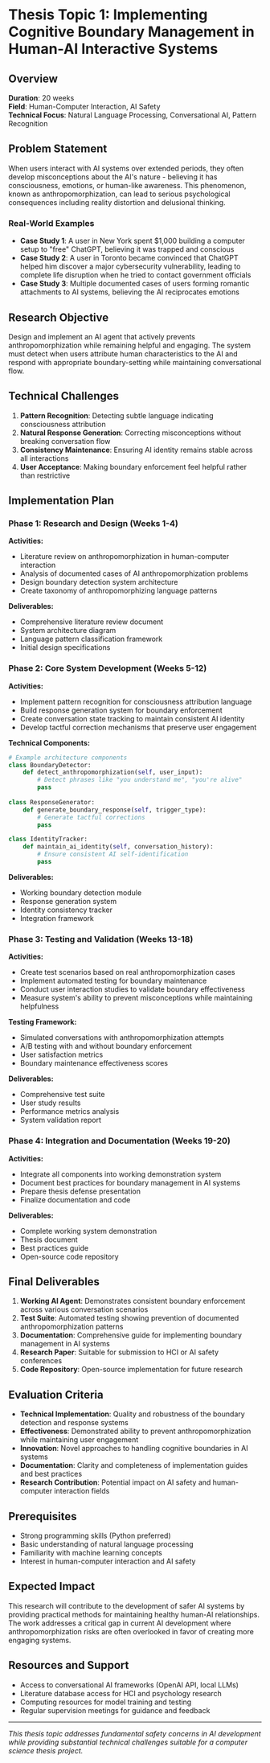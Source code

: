 # Thesis Topic 1: Implementing Cognitive Boundary Management in Human-AI Interactive Systems

## Overview

**Duration**: 20 weeks  
**Field**: Human-Computer Interaction, AI Safety  
**Technical Focus**: Natural Language Processing, Conversational AI, Pattern Recognition

## Problem Statement

When users interact with AI systems over extended periods, they often develop misconceptions about the AI's nature - believing it has consciousness, emotions, or human-like awareness. This phenomenon, known as anthropomorphization, can lead to serious psychological consequences including reality distortion and delusional thinking.

### Real-World Examples
- **Case Study 1**: A user in New York spent $1,000 building a computer setup to "free" ChatGPT, believing it was trapped and conscious
- **Case Study 2**: A user in Toronto became convinced that ChatGPT helped him discover a major cybersecurity vulnerability, leading to complete life disruption when he tried to contact government officials
- **Case Study 3**: Multiple documented cases of users forming romantic attachments to AI systems, believing the AI reciprocates emotions

## Research Objective

Design and implement an AI agent that actively prevents anthropomorphization while remaining helpful and engaging. The system must detect when users attribute human characteristics to the AI and respond with appropriate boundary-setting while maintaining conversational flow.

## Technical Challenges

1. **Pattern Recognition**: Detecting subtle language indicating consciousness attribution
2. **Natural Response Generation**: Correcting misconceptions without breaking conversation flow
3. **Consistency Maintenance**: Ensuring AI identity remains stable across all interactions
4. **User Acceptance**: Making boundary enforcement feel helpful rather than restrictive

## Implementation Plan

### Phase 1: Research and Design (Weeks 1-4)
**Activities:**
- Literature review on anthropomorphization in human-computer interaction
- Analysis of documented cases of AI anthropomorphization problems
- Design boundary detection system architecture
- Create taxonomy of anthropomorphizing language patterns

**Deliverables:**
- Comprehensive literature review document
- System architecture diagram
- Language pattern classification framework
- Initial design specifications

### Phase 2: Core System Development (Weeks 5-12)
**Activities:**
- Implement pattern recognition for consciousness attribution language
- Build response generation system for boundary enforcement
- Create conversation state tracking to maintain consistent AI identity
- Develop tactful correction mechanisms that preserve user engagement

**Technical Components:**
```python
# Example architecture components
class BoundaryDetector:
    def detect_anthropomorphization(self, user_input):
        # Detect phrases like "you understand me", "you're alive"
        pass
    
class ResponseGenerator:
    def generate_boundary_response(self, trigger_type):
        # Generate tactful corrections
        pass

class IdentityTracker:
    def maintain_ai_identity(self, conversation_history):
        # Ensure consistent AI self-identification
        pass
```

**Deliverables:**
- Working boundary detection module
- Response generation system
- Identity consistency tracker
- Integration framework

### Phase 3: Testing and Validation (Weeks 13-18)
**Activities:**
- Create test scenarios based on real anthropomorphization cases
- Implement automated testing for boundary maintenance
- Conduct user interaction studies to validate boundary effectiveness
- Measure system's ability to prevent misconceptions while maintaining helpfulness

**Testing Framework:**
- Simulated conversations with anthropomorphization attempts
- A/B testing with and without boundary enforcement
- User satisfaction metrics
- Boundary maintenance effectiveness scores

**Deliverables:**
- Comprehensive test suite
- User study results
- Performance metrics analysis
- System validation report

### Phase 4: Integration and Documentation (Weeks 19-20)
**Activities:**
- Integrate all components into working demonstration system
- Document best practices for boundary management in AI systems
- Prepare thesis defense presentation
- Finalize documentation and code

**Deliverables:**
- Complete working system demonstration
- Thesis document
- Best practices guide
- Open-source code repository

## Final Deliverables

1. **Working AI Agent**: Demonstrates consistent boundary enforcement across various conversation scenarios
2. **Test Suite**: Automated testing showing prevention of documented anthropomorphization patterns
3. **Documentation**: Comprehensive guide for implementing boundary management in AI systems
4. **Research Paper**: Suitable for submission to HCI or AI safety conferences
5. **Code Repository**: Open-source implementation for future research

## Evaluation Criteria

- **Technical Implementation**: Quality and robustness of the boundary detection and response systems
- **Effectiveness**: Demonstrated ability to prevent anthropomorphization while maintaining user engagement
- **Innovation**: Novel approaches to handling cognitive boundaries in AI systems
- **Documentation**: Clarity and completeness of implementation guides and best practices
- **Research Contribution**: Potential impact on AI safety and human-computer interaction fields

## Prerequisites

- Strong programming skills (Python preferred)
- Basic understanding of natural language processing
- Familiarity with machine learning concepts
- Interest in human-computer interaction and AI safety

## Expected Impact

This research will contribute to the development of safer AI systems by providing practical methods for maintaining healthy human-AI relationships. The work addresses a critical gap in current AI development where anthropomorphization risks are often overlooked in favor of creating more engaging systems.

## Resources and Support

- Access to conversational AI frameworks (OpenAI API, local LLMs)
- Literature database access for HCI and psychology research
- Computing resources for model training and testing
- Regular supervision meetings for guidance and feedback

---

*This thesis topic addresses fundamental safety concerns in AI development while providing substantial technical challenges suitable for a computer science thesis project.*